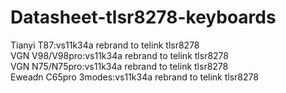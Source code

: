 # Datasheet-tlsr8278-keyboards
Tianyi T87:vs11k34a rebrand to telink tlsr8278    
VGN V98/V98pro:vs11k34a rebrand to telink tlsr8278    
VGN N75/N75pro:vs11k34a rebrand to telink tlsr8278    
Eweadn C65pro 3modes:vs11k34a rebrand to telink tlsr8278

